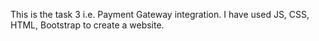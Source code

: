 This is the task 3 i.e. Payment Gateway integration. I have used JS, CSS, HTML, Bootstrap to create a website.
